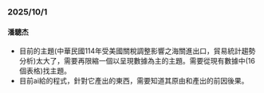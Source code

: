 ### 2025/10/1

#### 潘驄杰

- 目前的主題(中華民國114年受美國關稅調整影響之海關進出口，貿易統計趨勢分析)太大了，需要再限縮一個以呈現數據為主的主題。需要從現有數據中(16個表格)找主題。
- 目前ai給的程式，針對它產出的東西，需要知道其原由和產出的前因後果。